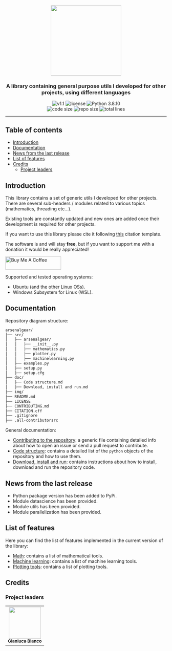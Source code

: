 <p align="center"><img src="https://github.com/JustWhit3/arsenalgear-py/blob/main/img/logo.svg" height=220></p>

<h3 align="center">A library containing general purpose utils I developed for other projects, using different languages</h3>
<p align="center">
    <img title="v1.1" alt="v1.1" src="https://img.shields.io/badge/version-v1.1-informational?style=flat-square"
    <a href="LICENSE">
        <img title="MIT License" alt="license" src="https://img.shields.io/badge/license-MIT-informational?style=flat-square">
    </a>
	<img title="Python 3.8.10" alt="Python 3.8.10" src="https://img.shields.io/badge/Python-3.8.10-informational?style=flat-square"><br>
	<img title="Code size" alt="code size" src="https://img.shields.io/github/languages/code-size/JustWhit3/arsenalgear-py?color=red">
	<img title="Repo size" alt="repo size" src="https://img.shields.io/github/repo-size/JustWhit3/arsenalgear-py?color=red">
	<img title="Lines of code" alt="total lines" src="https://img.shields.io/tokei/lines/github/JustWhit3/arsenalgear-py?color=red">

***

## Table of contents

- [Introduction](#introduction)
- [Documentation](#documentation)
- [News from the last release](#news-from-the-last-release)
- [List of features](#list-of-features)
- [Credits](#credits)
  - [Project leaders](#project-leaders)

## Introduction

This library contains a set of generic utils I developed for other projects. There are several sub-headers / modules related to various topics (mathematics, threading etc...).

Existing tools are constantly updated and new ones are added once their development is required for other projects.

If you want to use this library please cite it following [this](https://github.com/JustWhit3/arsenalgear/blob/main/CITATION.cff) citation template.

The software is and will stay **free**, but if you want to support me with a donation it would be really appreciated!

<a href="https://www.buymeacoffee.com/JustWhit33" target="_blank"><img src="https://cdn.buymeacoffee.com/buttons/default-orange.png" alt="Buy Me A Coffee" height="41" width="174"></a>

Supported and tested operating systems:

- Ubuntu (and the other Linux OSs).
- Windows Subsystem for Linux (WSL).

## Documentation

Repository diagram structure:

```txt
arsenalgear/
├── src/
│   ├── arsenalgear/
│   │   ├── __init__.py
│   │   ├── mathematics.py
│   │   ├── plotter.py
│   │   ├── machinelearning.py
│   ├── examples.py
│   ├── setup.py
│   ├── setup.cfg
├── doc/
│   ├── Code structure.md
│   ├── Download, install and run.md
├── img/
├── README.md
├── LICENSE
├── CONTRIBUTING.md
├── CITATION.cff
├── .gitignore
├── .all-contributorsrc
```

General documentation:

- [Contributing to the repository](https://github.com/JustWhit3/arsenalgear-py/blob/main/doc/Contributing.md): a generic file containing detailed info about how to open an issue or send a pull request to contribute.
- [Code structure](https://github.com/JustWhit3/arsenalgear-py/blob/main/doc/Code%20structure.md): contains a detailed list of the `python` objects of the repository and how to use them.
- [Download, install and run](https://github.com/JustWhit3/arsenalgear-py/blob/main/doc/Download%2C%20install%20and%20run.md): contains instructions about how to install, download and run the repository code.

## News from the last release

- Python package version has been added to PyPi.
- Module datascience has been provided.
- Module utils has been provided.
- Module parallelization has been provided.

## List of features

Here you can find the list of features implemented in the current version of the library:

- [Math](https://github.com/JustWhit3/arsenalgear-py/blob/main/src/arsenalgear-py/mathematics.hpp): contains a list of mathematical tools.
- [Machine learning](https://github.com/JustWhit3/arsenalgear-py/blob/main/src/arsenalgear-py/machinelearning.hpp): contains a list of machine learning tools.
- [Plotting tools](https://github.com/JustWhit3/arsenalgear-py/blob/main/src/arsenalgear-py/plotter.hpp): contains a list of plotting tools.

## Credits

### Project leaders

<table>
  <tr>
    <td align="center"><a href="https://justwhit3.github.io/"><img src="https://avatars.githubusercontent.com/u/48323961?v=4" width="100px;" alt=""/><br /><sub><b>Gianluca Bianco</b></sub></a></td>
  </tr>
</table>

<!-- ALL-CONTRIBUTORS-LIST:START - Do not remove or modify this section -->

<!-- ALL-CONTRIBUTORS-LIST:END -->
